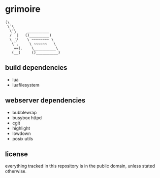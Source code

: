 grimoire
========

```
(\
 \`\
  \'\     __________
  / `|   ()_________)
  \ '/    \ ~~~~~~~~ \
   \`,     \ ~~~~~~   \
    ==).    \__________\
   (__)     ()__________)
```

build dependencies
------------------

- lua
- luafilesystem

webserver dependencies
----------------------

- bubblewrap
- busybox httpd
- cgit
- highlight
- lowdown
- posix utils

license
-------

everything tracked in this repository is in the public domain,
unless stated otherwise.
